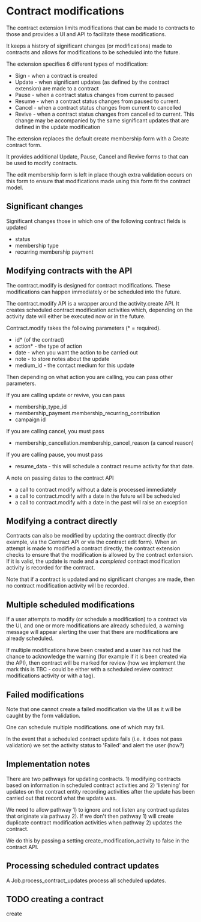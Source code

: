 # Contract modifications

The contract extension limits modifications that can be made to contracts to those and provides a UI and API to facilitate these modifications.

It keeps a history of significant changes (or modifications) made to contracts and allows for modifications to be scheduled into the future.

The extension specifies 6 different types of modification:

* Sign - when a contract is created
* Update - when significant updates (as defined by the contract extension) are made to a contract
* Pause - when a contract status changes from current to paused
* Resume - when a contract status changes from paused to current.
* Cancel - when a contract status changes from current to cancelled
* Revive - when a contract status changes from cancelled to current. This change may be accompanied by the same significant updates that are defined in the update modification

The extension replaces the default create membership form with a Create contract form.

It provides additional Update, Pause, Cancel and Revive forms to that can be used to modify contracts.

The edit membership form is left in place though extra validation occurs on this form to ensure that modifications made using this form fit the contract model.

## Significant changes

Significant changes those in which one of the following contract fields is updated

* status
* membership type
* recurring membership payment

## Modifying contracts with the API

The contract.modify is designed for contract modifications. These modifications can happen immediately or be scheduled into the future.

The contract.modify API is a wrapper around the activity.create API. It creates scheduled contract modification activities which, depending on the activity date will either be executed now or in the future.

Contract.modify takes the following parameters (* = required).

* id* (of the contract)
* action* - the type of action
* date - when you want the action to be carried out
* note - to store notes about the update
* medium_id - the contact medium for this update

Then depending on what action you are calling, you can pass other parameters.

If you are calling update or revive, you can pass

* membership_type_id
* membership_payment.membership_recurring_contribution
* campaign id

If you are calling cancel, you must pass
* membership_cancellation.membership_cancel_reason (a cancel reason)

If you are calling pause, you must pass
* resume_data - this will schedule a contract resume activity for that date.

A note on passing dates to the contract API

* a call to contract modify without a date is processed immediately
* a call to contract.modify with a date in the future will be scheduled
* a call to contract.modify with a date in the past will raise an exception

## Modifying a contract directly

Contracts can also be modified by updating the contract directly (for example, via the Contract API or via the contract edit form). When an attempt is made to modified a contract directly, the contract extension checks to ensure that the modification is allowed by the contract extension. If it is valid, the update is made and a *completed* contract modification activity is recorded for the contract.

Note that if a contract is updated and no significant changes are made, then no contract modification activity will be recorded.

## Multiple scheduled modifications

If a user attempts to modify (or schedule a modification) to a contract via the UI, and one or more modifications are already scheduled, a warning message will appear alerting the user that there are modifications are already scheduled.

If multiple modifications have been created and a user has not had the chance to acknowledge the warning (for example if it is been created via the API), then contract will be marked for review (how we implement the mark this is TBC - could be either with a scheduled review contract modifications activity or with a tag).

## Failed modifications

Note that one cannot create a failed modification via the UI as it will be caught by the form validation.

One can schedule multiple modifications. one of which may fail.

In the event that a scheduled contract update fails (i.e. it does not pass validation) we set the activity status to 'Failed' and alert the user (how?)

## Implementation notes

There are two pathways for updating contracts. 1) modifying contracts based on information in scheduled contract activities and 2) 'listening' for updates on the contract entity recording activities after the update has been carried out that record what the update was.

We need to allow pathway 1) to ignore and not listen any contract updates that originate via pathway 2). If we don't then pathway 1) will create duplicate contract modification activities when pathway 2) updates the contract.

We do this by passing a setting create_modification_activity to false in the contract API.

## Processing scheduled contract updates

A Job.process_contract_updates process all scheduled updates.

## TODO creating a contract

create 

